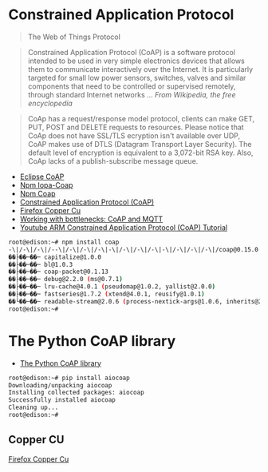 # Constrained Application Protocol

> The Web of Things Protocol

> Constrained Application Protocol (CoAP) is a software protocol intended to be used in very simple electronics devices that allows them to communicate interactively over the Internet. It is particularly targeted for small low power sensors, switches, valves and similar components that need to be controlled or supervised remotely, through standard Internet networks ... *From Wikipedia, the free encyclopedia*

>CoAp has a request/response model protocol, clients can make GET, PUT, POST and DELETE requests to resources. Please notice that CoAp does not have SSL/TLS ecryption isn't available over UDP, CoAP makes use of DTLS (Datagram Transport Layer Security). The default level of encryption is equivalent to a 3,072-bit RSA key. Also, CoAp lacks of a publish-subscribe message queue.

- [Eclipse CoAP](http://iot.eclipse.org/getting-started#tutorials)
- [Npm Iopa-Coap](https://www.npmjs.com/package/iopa-coap)
- [Npm Coap](https://www.npmjs.com/package/coap)
- [Constrained Application Protocol (CoAP)](http://tools.ietf.org/html/draft-ietf-core-coap-18)
- [Firefox Copper Cu](https://addons.mozilla.org/en-US/firefox/addon/copper-270430/)
- [Working with bottlenecks: CoAP and MQTT](http://learninginternetofthings.com/bottlenecks-coap-mqtt/)
- [Youtube ARM Constrained Application Protocol (CoAP) Tutorial](https://youtu.be/4bSr5x5gKvA?list=PLgyFKd2HIZlZNsrWXyE4kgLDo_tyLpvDW)

```sh
root@edison:~# npm install coap
-\|/-\|/-\|/--\|/-\|/-\|/-\|-\|/-\|/-\|/-\|-\|/-\|/-\|/-\|/coap@0.15.0 node_modules/coap
��├��─��─ capitalize@1.0.0
��├��─��─ bl@1.0.3
��├��─��─ coap-packet@0.1.13
��├��─��─ debug@2.2.0 (ms@0.7.1)
��├��─��─ lru-cache@4.0.1 (pseudomap@1.0.2, yallist@2.0.0)
��├��─��─ fastseries@1.7.2 (xtend@4.0.1, reusify@1.0.1)
��└��─��─ readable-stream@2.0.6 (process-nextick-args@1.0.6, inherits@2.0.1, util-deprecate@1.0.2, str)
root@edison:~# 
```

# The Python CoAP library

- [The Python CoAP library](https://github.com/chrysn/aiocoap)

```sh
root@edison:~# pip install aiocoap
Downloading/unpacking aiocoap
Installing collected packages: aiocoap
Successfully installed aiocoap
Cleaning up...
root@edison:~# 
```

## Copper CU

[Firefox Copper Cu](https://addons.mozilla.org/en-US/firefox/addon/copper-270430/)